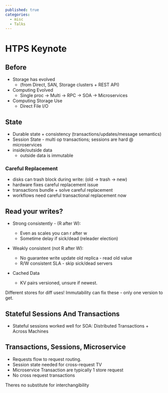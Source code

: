 ```yaml
---
published: true
categories:
  - misc
  - Talks
---
```

# HTPS Keynote

## Before

- Storage has evolved
	- (from Direct, SAN, Storage clusters + REST API)
- Computing Evolved
	- Single proc -> Multi -> RPC -> SOA -> Microservices
- Computing Storage Use
	- Direct File I/O


## State

- Durable state + consistency (transactions/updates/message semantics)
- Session State - multi op transactions; sessions are hard @ microservices
- inside/outside data
	- outside data is immutable

### Careful Replacement
- disks can trash block during write: (old -> trash -> new)
- hardware fixes careful replacement issue
- transactions bundle + solve careful replacement
- workflows need careful transactional replacement now


## Read your writes?
- Strong consistently - (R after W):
	- Even as scales you can r after w
	- Sometime delay if sick/dead (releader election)

- Weakly consistent (not R after W):
	- No guarantee write update old replica - read old value
	- R/W consistent SLA - skip sick/dead servers

- Cached Data
	- KV pairs versioned, unsure if newest.

Different stores for diff uses!
Immutability can fix these - only one version to get.

## Stateful Sessions And Transactions

- Stateful sessions worked well for SOA: Distributed Transactions + Across Machines

## Transactions, Sessions, Microservice

- Requests flow to request routing.
- Session state needed for cross-request TV
- Microservice Transaction are typically 1 store request
- No cross request transactions

Theres no substitute for interchangibility
